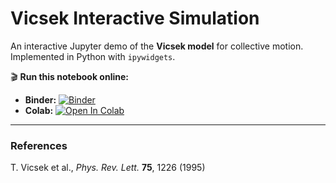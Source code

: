 # Vicsek Interactive Simulation

An interactive Jupyter demo of the **Vicsek model** for collective motion.  
Implemented in Python with `ipywidgets`.

🎬 **Run this notebook online:**

- **Binder:** [![Binder](https://mybinder.org/badge_logo.svg)](https://mybinder.org/v2/gh/<highResearcher>/vicsek-interactive-simulation/main?labpath=notebooks%2Fvicsek_demo.ipynb)
- **Colab:** [![Open In Colab](https://colab.research.google.com/assets/colab-badge.svg)](https://colab.research.google.com/github/<highResearcher>/vicsek-interactive-simulation/blob/main/notebooks/vicsek_demo.ipynb)

---

### References
T. Vicsek et al., *Phys. Rev. Lett.* **75**, 1226 (1995)

